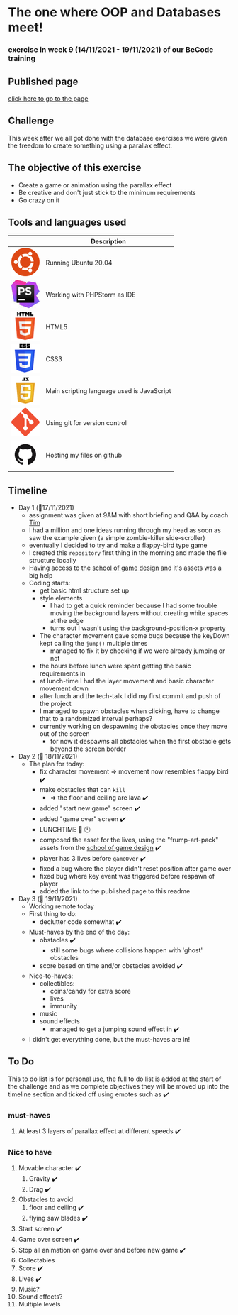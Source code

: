 # The one where OOP and Databases meet!
### exercise in week 9 (14/11/2021 - 19/11/2021) of our BeCode training
## Published page
[click here to go to the page](https://sven-i-am.github.io/challenge-parallax/)
## Challenge
This week after we all got done with the database exercises we were given the freedom to create something using a parallax effect.

## The objective of this exercise

* Create a game or animation using the parallax effect
* Be creative and don't just stick to the minimum requirements
* Go crazy on it

## Tools and languages used

|  | Description |
| ----------- | ----------- |
| ![ubuntu](ASSETS/README/ubuntu-logo.png) | Running Ubuntu 20.04 |
| ![php-storm](ASSETS/README/phpstorm-logo.jpeg) | Working with PHPStorm as IDE |
| ![html](ASSETS/README/html-logo.png) | HTML5 |
| ![css](ASSETS/README/CSS-logo.png) | CSS3 |
| ![javascript](ASSETS/README/javascript-logo.png) | Main scripting language used is JavaScript |
| ![git](ASSETS/README/git-logo.png) | Using git for version control |
| ![github](ASSETS/README/github-logo.png) | Hosting my files on github |

## Timeline

* Day 1 (:date:17/11/2021)
    * assignment was given at 9AM with short briefing and Q&A by coach [Tim](https://github.com/Timmeahj)
    * I had a million and one ideas running through my head as soon as  saw the example given (a simple zombie-killer side-scroller)
    * eventually I decided to try and make a flappy-bird type game
    * I created this `repository` first thing in the morning and made the file structure locally
    * Having access to the [school of game design](https://schoolofgamedesign.com/) and it's assets was a big help
    * Coding starts:
      * get basic html structure set up
      * style elements
        * I had to get a quick reminder because I had some trouble moving the background layers without creating white spaces at the edge 
        * turns out I wasn't using the background-position-x property
      * The character movement gave some bugs because the keyDown kept calling the `jump()` multiple times
        * managed to fix it by checking if we were already jumping or not
      * the hours before lunch were spent getting the basic requirements in
      * at lunch-time I had the layer movement and basic character movement down
      * after lunch and the tech-talk I did my first commit and push of the project
      * I managed to spawn obstacles when clicking, have to change that to a randomized interval perhaps?
      * currently working on despawning the obstacles once they move out of the screen
        * for now it despawns all obstacles when the first obstacle gets beyond the screen border
* Day 2 (:date: 18/11/2021)
  * The plan for today:
    * fix character movement => movement now resembles flappy bird :heavy_check_mark:
    * make obstacles that can `kill` 
      * => the floor and ceiling are lava :heavy_check_mark:
    * added "start new game" screen :heavy_check_mark:
    * added "game over" screen :heavy_check_mark:
    * LUNCHTIME :fork_and_knife: :clock12:
    * composed the asset for the lives, using the "frump-art-pack" assets from the [school of game design](https://schoolofgamedesign.com/) :heavy_check_mark:
    * player has 3 lives before `gameOver` :heavy_check_mark:
    * fixed a bug where the player didn't reset position after game over
    * fixed bug where key event was triggered before respawn of player
    * added the link to the published page to this readme
* Day 3 (:date: 19/11/2021)
  * Working remote today
  * First thing to do:
    * declutter code somewhat :heavy_check_mark:
  * Must-haves by the end of the day:
    * obstacles :heavy_check_mark:
      * still some bugs where collisions happen with 'ghost' obstacles
    * score based on time and/or obstacles avoided :heavy_check_mark:
  * Nice-to-haves:
    * collectibles:
      * coins/candy for extra score
      * lives
      * immunity
    * music
    * sound effects
      * managed to get a jumping sound effect in :heavy_check_mark:
  * I didn't get everything done, but the must-haves are in!

## To Do

This to do list is for personal use, the full to do list is added at the start of the challenge and as we complete
objectives they will be moved up into the timeline section and ticked off using emotes such as :heavy_check_mark:

### must-haves
1. At least 3 layers of parallax effect at different speeds :heavy_check_mark:

### Nice to have
1. Movable character :heavy_check_mark:
   1. Gravity :heavy_check_mark:
   2. Drag :heavy_check_mark:
2. Obstacles to avoid
   1. floor and ceiling :heavy_check_mark:
   2. flying saw blades :heavy_check_mark:
3. Start screen :heavy_check_mark:
4. Game over screen :heavy_check_mark:
5. Stop all animation on game over and before new game :heavy_check_mark:
6. Collectables
7. Score :heavy_check_mark:
8. Lives :heavy_check_mark:
9. Music?
10. Sound effects?
11. Multiple levels